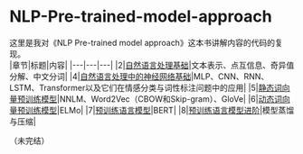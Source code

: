 # NLP-Pre-trained-model-approach
这里是我对《NLP Pre-trained model approach》这本书讲解内容的代码的复现。  
|章节|标题|内容|
|---|---|---|
|2|[自然语言处理基础](https://github.com/YufeiWang0821/NLP-Pre-trained-model-approach/tree/main/2)|文本表示、点互信息、奇异值分解、中文分词|
|4|[自然语言处理中的神经网络基础](https://github.com/YufeiWang0821/NLP-Pre-trained-model-approach/tree/main/4)|MLP、CNN、RNN、LSTM、Transformer以及它们在情感分类与词性标注问题中的应用|
|5|[静态词向量预训练模型](https://github.com/YufeiWang0821/NLP-Pre-trained-model-approach/tree/main/5)|NNLM、Word2Vec（CBOW和Skip-gram）、GloVe|
|6|[动态词向量预训练模型](https://github.com/YufeiWang0821/NLP-Pre-trained-model-approach/tree/main/6)|ELMo|
|7|[预训练语言模型](https://github.com/YufeiWang0821/NLP-Pre-trained-model-approach/tree/main/7)|BERT|
|8|[预训练语言模型进阶](https://github.com/YufeiWang0821/NLP-Pre-trained-model-approach/tree/main/8)|模型蒸馏与压缩|  

（未完结）
